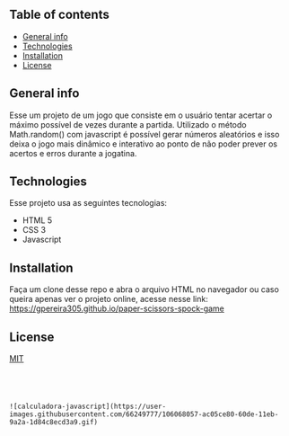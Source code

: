 

## Table of contents
* [General info](#general-info)
* [Technologies](#technologies)
* [Installation](#Installation)
* [License](#License)

## General info
Esse um projeto de um jogo que consiste em o usuário tentar acertar o máximo possível de vezes durante a partida. 
Utilizado o método Math.random() com javascript é possível gerar números aleatórios e isso deixa o jogo mais dinâmico e interativo ao ponto de não poder prever os acertos e erros
durante a jogatina.
	
## Technologies
Esse projeto usa as seguintes tecnologias:
* HTML 5
* CSS 3 
* Javascript
	
## Installation
Faça um clone desse repo e abra o arquivo HTML no navegador ou caso queira apenas ver o projeto online, acesse nesse link:  https://gpereira305.github.io/paper-scissors-spock-game
 

## License
[MIT](https://choosealicense.com/licenses/mit/)

```




![calculadora-javascript](https://user-images.githubusercontent.com/66249777/106068057-ac05ce80-60de-11eb-9a2a-1d84c8ecd3a9.gif)
